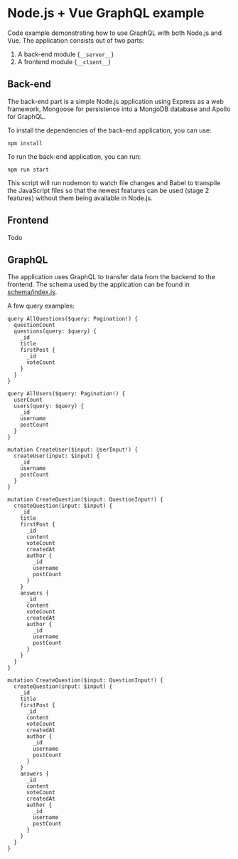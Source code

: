 # Node.js + Vue GraphQL example
Code example demonstrating how to use GraphQL with both Node.js and Vue.
The application consists out of two parts:

1. A back-end module (`__server__`)
2. A frontend module (`__client__`)

## Back-end
The back-end part is a simple Node.js application using Express as a web framework, Mongoose for persistence into a MongoDB database and Apollo for GraphQL. 

To install the dependencies of the back-end application, you can use:

```npm install```

To run the back-end application, you can run:

```npm run start```

This script will run nodemon to watch file changes and Babel to transpile the JavaScript files so that the newest features can be used (stage 2 features) without them being available in Node.js.

## Frontend
Todo

## GraphQL
The application uses GraphQL to transfer data from the backend to the frontend.
The schema used by the application can be found in [schema/index.js](graphql-qa-clone-api/src/schema/index.js).

A few query examples:

```
query AllQuestions($query: Pagination!) {
  questionCount
  questions(query: $query) {
    _id
    title
    firstPost {
      _id
      voteCount
    }
  }
}
```

```
query AllUsers($query: Pagination!) {
  userCount
  users(query: $query) {
    _id
    username
    postCount
  }
}
```

```
mutation CreateUser($input: UserInput!) {
  createUser(input: $input) {
    _id
    username
    postCount
  }
}
```

```
mutation CreateQuestion($input: QuestionInput!) {
  createQuestion(input: $input) {
    _id
    title
    firstPost {
      _id
      content
      voteCount
      createdAt
      author {
        _id
        username
        postCount
      }
    }
    answers {
      _id
      content
      voteCount
      createdAt
      author {
        _id
        username
        postCount
      }
    }
  }
}
```


```
mutation CreateQuestion($input: QuestionInput!) {
  createQuestion(input: $input) {
    _id
    title
    firstPost {
      _id
      content
      voteCount
      createdAt
      author {
        _id
        username
        postCount
      }
    }
    answers {
      _id
      content
      voteCount
      createdAt
      author {
        _id
        username
        postCount
      }
    }
  }
}
```